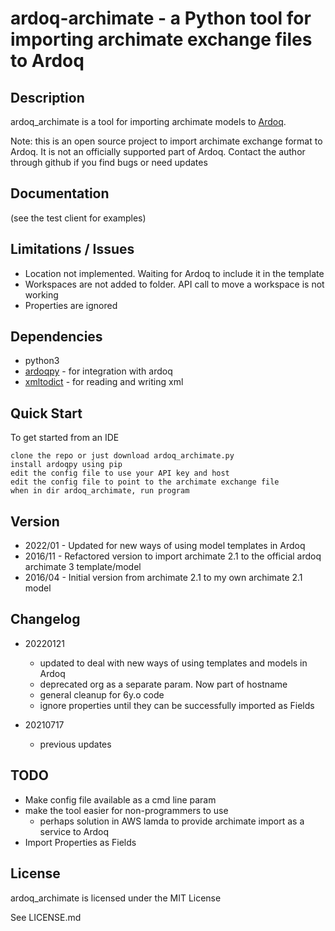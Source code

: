 # ardoq-archimate - a Python tool for importing archimate exchange files to Ardoq

## Description

ardoq_archimate is a tool for importing archimate models to [Ardoq](https://ardoq.com).

Note: this is an open source project to import archimate exchange format to Ardoq. 
It is not an officially supported part of Ardoq.
Contact the author through github if you find bugs or need updates

## Documentation
(see the test client for examples)

## Limitations / Issues
- Location not implemented. Waiting for Ardoq to include it in the template
- Workspaces are not added to folder. API call to move a workspace is not working
- Properties are ignored

## Dependencies

- python3
- [ardoqpy](https://github.com/jbaragry/ardoq-python-client) - for integration with ardoq
- [xmltodict](https://github.com/martinblech/xmltodict) - for reading and writing xml

## Quick Start
To get started from an IDE

    clone the repo or just download ardoq_archimate.py
    install ardoqpy using pip
    edit the config file to use your API key and host
    edit the config file to point to the archimate exchange file
    when in dir ardoq_archimate, run program

## Version

- 2022/01 - Updated for new ways of using model templates in Ardoq
- 2016/11 - Refactored version to import archimate 2.1 to the official ardoq archimate 3 template/model
- 2016/04 - Initial version from archimate 2.1 to my own archimate 2.1 model

## Changelog
- 20220121
  - updated to deal with new ways of using templates and models in Ardoq
  - deprecated org as a separate param. Now part of hostname
  - general cleanup for 6y.o code
  - ignore properties until they can be successfully imported as Fields

- 20210717
  - previous updates


## TODO
- Make config file available as a cmd line param
- make the tool easier for non-programmers to use
    - perhaps solution in AWS lamda to provide archimate import as a service to Ardoq
- Import Properties as Fields

## License
ardoq_archimate is licensed under the MIT License

See LICENSE.md

